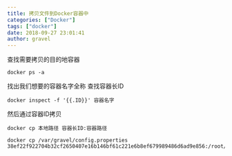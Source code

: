 ```yaml
---
title: 拷贝文件到Docker容器中
categories: ["Docker"]
tags: ["docker"]
date: 2018-09-27 23:01:41 
author: gravel
---
```

查找需要拷贝的目的地容器

<!--more-->

```
docker ps -a
```
找出我们想要的容器名字全称 
查找容器长ID

```
docker inspect -f '{{.ID}}' 容器名字
```

然后通过容器ID拷贝

```
docker cp 本地路径 容器长ID:容器路径

docker cp /var/gravel/config.properties 38ef22f922704b32cf2650407e16b146bf61c221e6b8ef679989486d6ad9e856:/root/web/config.properties

```